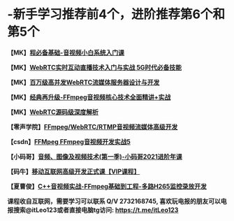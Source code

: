 # -新手学习推荐前4个，进阶推荐第6个和第5个

**【MK】**[**程必备基础-音视频小白系统入门课**](https://coding.imooc.com/class/415.html)

**【MK】**[**WebRTC实时互动直播技术入门与实战 5G时代必备技能**](https://coding.imooc.com/class/329.html)

**【MK】**[**百万级高并发WebRTC流媒体服务器设计与开发**](https://coding.imooc.com/class/387.html)

**【MK】**[**经典再升级-FFmpeg音视频核心技术全面精讲+实战**](https://coding.imooc.com/class/279.html)

**【MK】**[**WebRTC源码级深度解析**](https://coding.imooc.com/class/532.html)

**【零声学院】**[**FFmpeg/WebRTC/RTMP⾳视频流媒体⾼级开发**](https://ke.qq.com/course/468797)

**【csdn】**[**FFMpeg FFmpeg⾳视频开发实战5**](https://edu.csdn.net/course/detail/2314)

**【⼩码哥】**[**⾳频、图像及视频技术(第⼀季)-⼩码哥2021进阶年课**](https://ke.qq.com/course/3170461?course_id=3170461&_bid=167&_wv=1)

**【码⽜】**[**移动互联⽹⾼级开发正式课【VIP课程】**](https://ke.qq.com/course/2024962)

**【夏曹俊】**[**C++⾳视频实战-FFmpeg基础到⼯程-多路H265监控录放开发**](https://edu.51cto.com/course/24960.html)


**课程收自互联网，需要学习可以联系 Q/V 2732168745, 喜欢玩电报的朋友可以电报搜索@itLeo123或者直接电脑tg访问: https://t.me/itLeo123**
